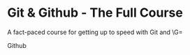 # Git & Github - The Full Course

A fact-paced course for getting up to speed with Git and \G=

Github